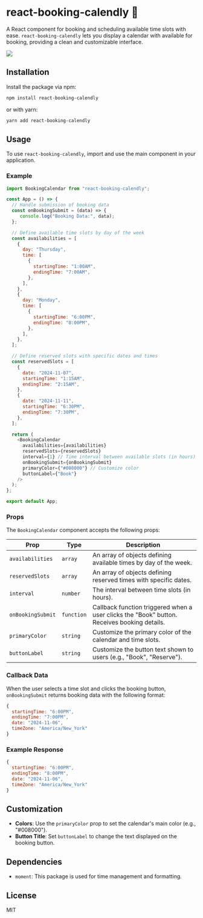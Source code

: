 # react-booking-calendly 📅

A React component for booking and scheduling available time slots with ease. `react-booking-calendly` lets you display a calendar with available for booking, providing a clean and customizable interface.

<img src="https://www.mhshuvo.com/_next/image?url=%2F_next%2Fstatic%2Fmedia%2Fcalendar.c05957cd.png&w=640&q=75" />

## Installation

Install the package via npm:

```bash
npm install react-booking-calendly
```

or with yarn:

```bash
yarn add react-booking-calendly
```

## Usage

To use `react-booking-calendly`, import and use the main component in your application.

### Example

```javascript
import BookingCalendar from "react-booking-calendly";

const App = () => { 
  // Handle submission of booking data
  const onBookingSubmit = (data) => {
     console.log("Booking Data:", data);
  };

  // Define available time slots by day of the week
  const availabilities = [
    {
      day: "Thursday",
      time: [
        {
          startingTime: "1:00AM",
          endingTime: "7:00AM",
        },
      ],
    },
    {
      day: "Monday",
      time: [
        {
          startingTime: "6:00PM",
          endingTime: "8:00PM",
        },
      ],
    },
  ];

  // Define reserved slots with specific dates and times
  const reservedSlots = [
    {
      date: "2024-11-07",
      startingTime: "1:15AM",
      endingTime: "2:15AM",
    },
    {
      date: "2024-11-11",
      startingTime: "6:30PM",
      endingTime: "7:30PM",
    },
  ];

  return (
    <BookingCalendar
      availabilities={availabilities}
      reservedSlots={reservedSlots}
      interval={1} // Time interval between available slots (in hours)
      onBookingSubmit={onBookingSubmit}
      primaryColor={"#008000"} // Customize color
      buttonLabel={"Book"}
    />
  );
};

export default App;
```

### Props

The `BookingCalendar` component accepts the following props:

| Prop             | Type          | Description                                                                                           |
|------------------|---------------|-------------------------------------------------------------------------------------------------------|
| `availabilities` | `array`       | An array of objects defining available times by day of the week.                                      |
| `reservedSlots`   | `array`       | An array of objects defining reserved times with specific dates.                                      |
| `interval`       | `number`      | The interval between time slots (in hours).                                                           |
| `onBookingSubmit`| `function`    | Callback function triggered when a user clicks the "Book" button. Receives booking details.          |                         |
| `primaryColor`   | `string`      | Customize the primary color of the calendar and time slots.                                          |
| `buttonLabel`    | `string`      | Customize the button text shown to users (e.g., "Book", "Reserve").                                  |

### Callback Data

When the user selects a time slot and clicks the booking button, `onBookingSubmit` returns booking data with the following format:

```javascript
{
  startingTime: "6:00PM",
  endingTime: "7:00PM",
  date: "2024-11-06",
  timeZone: "America/New_York"
}
```

### Example Response

```javascript
{
  startingTime: "6:00PM",
  endingTime: "8:00PM",
  date: "2024-11-06",
  timeZone: "America/New_York"
}
```

## Customization

- **Colors**: Use the `primaryColor` prop to set the calendar's main color (e.g., "#008000").
- **Button Title**: Set `buttonLabel` to change the text displayed on the booking button.

## Dependencies

- `moment`: This package is used for time management and formatting.

## License

MIT